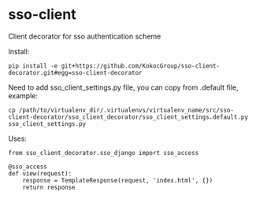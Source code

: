sso-client
==========

Client decorator for sso authentication scheme

Install:
```
pip install -e git+https://github.com/KokocGroup/sso-client-decorator.git#egg=sso-client-decorator
```

Need to add sso_client_settings.py file, you can copy from .default file, example:
```
cp /path/to/virtualenv_dir/.virtualenvs/virtualenv_name/src/sso-client-decorator/sso_client_decorator/sso_client_settings.default.py sso_client_settings.py
```


Uses:

```
from sso_client_decorator.sso_django import sso_access

@sso_access
def view(request):
    response = TemplateResponse(request, 'index.html', {})
    return response
```
